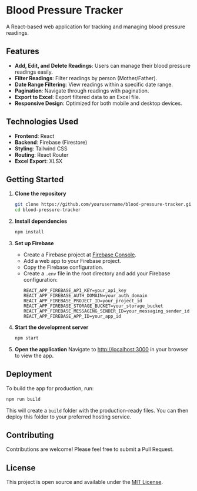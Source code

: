 # Blood Pressure Tracker

A React-based web application for tracking and managing blood pressure readings.

## Features

- **Add, Edit, and Delete Readings**: Users can manage their blood pressure readings easily.
- **Filter Readings**: Filter readings by person (Mother/Father).
- **Date Range Filtering**: View readings within a specific date range.
- **Pagination**: Navigate through readings with pagination.
- **Export to Excel**: Export filtered data to an Excel file.
- **Responsive Design**: Optimized for both mobile and desktop devices.

## Technologies Used

- **Frontend**: React
- **Backend**: Firebase (Firestore)
- **Styling**: Tailwind CSS
- **Routing**: React Router
- **Excel Export**: XLSX

## Getting Started

1. **Clone the repository**
   ```bash
   git clone https://github.com/yourusername/blood-pressure-tracker.git
   cd blood-pressure-tracker
   ```

2. **Install dependencies**
   ```bash
   npm install
   ```

3. **Set up Firebase**
   - Create a Firebase project at [Firebase Console](https://console.firebase.google.com/).
   - Add a web app to your Firebase project.
   - Copy the Firebase configuration.
   - Create a `.env` file in the root directory and add your Firebase configuration:
     ```
     REACT_APP_FIREBASE_API_KEY=your_api_key
     REACT_APP_FIREBASE_AUTH_DOMAIN=your_auth_domain
     REACT_APP_FIREBASE_PROJECT_ID=your_project_id
     REACT_APP_FIREBASE_STORAGE_BUCKET=your_storage_bucket
     REACT_APP_FIREBASE_MESSAGING_SENDER_ID=your_messaging_sender_id
     REACT_APP_FIREBASE_APP_ID=your_app_id
     ```

4. **Start the development server**
   ```bash
   npm start
   ```

5. **Open the application**
   Navigate to [http://localhost:3000](http://localhost:3000) in your browser to view the app.

## Deployment

To build the app for production, run:

```bash
npm run build
```

This will create a `build` folder with the production-ready files. You can then deploy this folder to your preferred hosting service.

## Contributing

Contributions are welcome! Please feel free to submit a Pull Request.

## License

This project is open source and available under the [MIT License](LICENSE).
